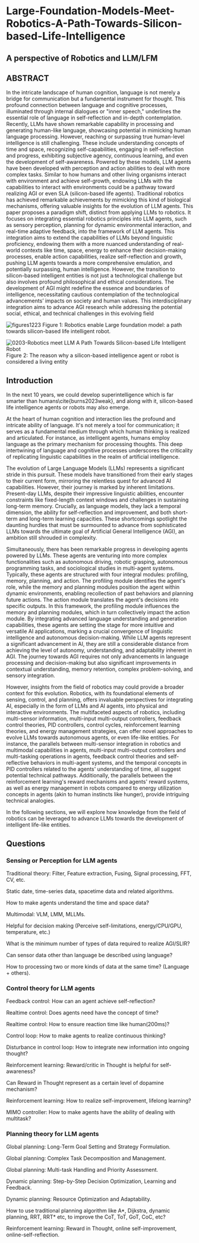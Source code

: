 # Large-Foundation-Models-Meet-Robotics-A-Path-Towards-Silicon-based-Life-Intelligence
## A perspective of Robotics and LLM/LFM


## ABSTRACT 

In the intricate landscape of human cognition, language is not merely a bridge for communication but a fundamental instrument for thought. This profound connection between language and cognitive processes, illuminated through internal dialogues or "inner speech," underlines the essential role of language in self-reflection and in-depth contemplation. Recently, LLMs have shown remarkable capability in processing and generating human-like language, showcasing potential in mimicking human language processing. However, reaching or surpassing true human-level intelligence is still challenging. These include understanding concepts of time and space, recognizing self-capabilities, engaging in self-reflection and progress, exhibiting subjective agency, continuous learning, and even the development of self-awareness. Powered by these models, LLM agents have been developed with perception and action abilities to deal with more complex tasks. Similar to how humans and other living organisms interact with environment and achieve self-growth, endowing LLMs with the capabilities to interact with environments could be a pathway toward realizing AGI or even SLA (silicon-based life agents). Traditional robotics has achieved remarkable achievements by mimicking this kind of biological mechanisms, offering valuable insights for the evolution of LLM agents. This paper proposes a paradigm shift, distinct from applying LLMs to robotics. It focuses on integrating essential robotics principles into LLM agents, such as sensory perception, planning for dynamic environmental interaction, and real-time adaptive feedback, into the framework of LLM agents. This integration aims to extend the capabilities of LLMs beyond linguistic proficiency, endowing them with a more nuanced understanding of real-world contexts like time, space, energy to enhance their decision-making processes, enable action capabilities, realize self-reflection and growth, pushing LLM agents towards a more comprehensive emulation, and potentially surpassing, human intelligence. However, the transition to silicon-based intelligent entities is not just a technological challenge but also involves profound philosophical and ethical considerations. The development of AGI might redefine the essence and boundaries of intelligence, necessitating cautious contemplation of the technological advancements’ impacts on society and human values. This interdisciplinary integration aims to advance AGI research while addressing the potential social, ethical, and technical challenges in this evolving field

![figures1223](https://github.com/universea/Robotics-Meet-Foundation-Models-Perspective/assets/13444641/0be4f76d-c422-4be4-a5df-08c1f1c5fb1f)
Figure 1: Robotics enable Large foundation model: a path towards silicon-based life intelligent robot.

![0203-Robotics meet LLM A Path Towards Silicon-based Life Intelligent Robot](https://github.com/universea/Robotics-Meet-Foundation-Models-Perspective/assets/13444641/2a4dba8c-6c66-4115-b051-80820c6c743b)
Figure 2: The reason why a silicon-based intelligence agent or robot is considered a living entity


## Introduction 

In the next 10 years, we could develop superintelligence which is far smarter than humans\cite{burns2023weak}, and along with it, silicon-based life intelligence agents or robots may also emerge. 

At the heart of human cognition and interaction lies the profound and intricate ability of language. It's not merely a tool for communication; it serves as a fundamental medium through which human thinking is realized and articulated. For instance, as intelligent agents, humans employ language as the primary mechanism for processing thoughts. This deep intertwining of language and cognitive processes underscores the criticality of replicating linguistic capabilities in the realm of artificial intelligence.

The evolution of Large Language Models (LLMs) represents a significant stride in this pursuit. These models have transitioned from their early stages to their current form, mirroring the relentless quest for advanced AI capabilities. However, their journey is marked by inherent limitations. Present-day LLMs, despite their impressive linguistic abilities, encounter constraints like fixed-length context windows and challenges in sustaining long-term memory. Crucially, as language models, they lack a temporal dimension, the ability for self-reflection and improvement, and both short-term and long-term learning capacities. These shortcomings spotlight the daunting hurdles that must be surmounted to advance from sophisticated LLMs towards the ultimate goal of Artificial General Intelligence (AGI), an ambition still shrouded in complexity.

Simultaneously, there has been remarkable progress in developing agents powered by LLMs. These agents are venturing into more complex functionalities such as autonomous driving, robotic grasping, autonomous programming tasks, and sociological studies in multi-agent systems. Typically, these agents are structured with four integral modules: profiling, memory, planning, and action. The profiling module identifies the agent's role, while the memory and planning modules position the agent within dynamic environments, enabling recollection of past behaviors and planning future actions. The action module translates the agent's decisions into specific outputs. In this framework, the profiling module influences the memory and planning modules, which in turn collectively impact the action module. By integrating advanced language understanding and generation capabilities, these agents are setting the stage for more intuitive and versatile AI applications, marking a crucial convergence of linguistic intelligence and autonomous decision-making. While LLM agents represent a significant advancement in AI, they are still a considerable distance from achieving the level of autonomy, understanding, and adaptability inherent in AGI. The journey towards AGI requires not only advancements in language processing and decision-making but also significant improvements in contextual understanding, memory retention, complex problem-solving, and sensory integration.

However, insights from the field of robotics may could provide a broader context for this evolution. Robotics, with its foundational elements of sensing, control, and planning, offers invaluable perspectives for integrating AI, especially in the form of LLMs and AI agents, into physical and interactive environments. The multifaceted aspects of robotics, including multi-sensor information, multi-input multi-output controllers, feedback control theories, PID controllers, control cycles, reinforcement learning theories, and energy management strategies, can offer novel approaches to evolve LLMs towards autonomous agents, or even life-like entities. For instance, the parallels between multi-sensor integration in robotics and multimodal capabilities in agents, multi-input multi-output controllers and multi-tasking operations in agents, feedback control theories and self-reflective behaviors in multi-agent systems, and the temporal concepts in PID controllers related to the agents' understanding of time, all suggest potential technical pathways. Additionally, the parallels between the reinforcement learning's reward mechanisms and agents' reward systems, as well as energy management in robots compared to energy utilization concepts in agents (akin to human instincts like hunger), provide intriguing technical analogies.

In the following sections, we will explore how knowledge from the field of robotics can be leveraged to advance LLMs towards the development of intelligent life-like entities.


## Questions

### Sensing or Perception for LLM agents

Traditional theory: Filter, Feature extraction, Fusing, Signal processing, FFT, CV, etc.

Static date, time-series data, spacetime data and related algorithms.

How to make agents understand the time and space data?

Multimodal: VLM, LMM, MLLMs.

Helpful for decision making (Perceive self-limitations, energy/CPU/GPU, temperature, etc.)

What is the minimum number of types of data required to realize AGI/SLIR?

Can sensor data other than language be described using language?

How to processing two or more kinds of data at the same time? (Language + others).


### Control theory for LLM agents

Feedback control: How can an agent achieve self-reflection?

Realtime control: Does agents need have the concept of time? 

Realtime control: How to ensure reaction time like human(200ms)?

Control loop: How to make agents to realize continuous thinking? 

Disturbance in control loop: How to integrate new information into ongoing thought? 

Reinforcement learning: Reward/critic in Thought is helpful for self-awareness?

Can Reward in Thought represent as a certain level of dopamine mechanism? 

Reinforcement learning: How to realize self-improvement, lifelong learning?

MIMO controller: How to make agents have the ability of dealing with multitask? 

### Planning theory for LLM agents

Global planning: Long-Term Goal Setting and Strategy Formulation.

Global planning: Complex Task Decomposition and Management.

Global planning: Multi-task Handling and Priority Assessment.

Dynamic planning: Step-by-Step Decision Optimization, Learning and Feedback.

Dynamic planning: Resource Optimization and Adaptability.

How to use traditional planning algorithm like A*, Dijkstra, dynamic planning, RRT, RRT* etc, to improve the CoT, ToT, GoT, CoC, etc?

Reinforcement learning: Reward in Thought, online self-improvement, online-self-reflection.
